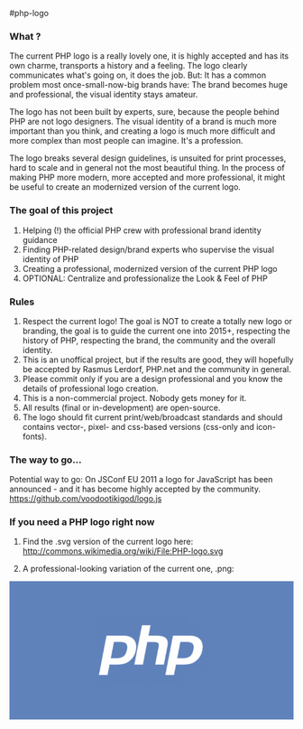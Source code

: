#php-logo

### What ?

The current PHP logo is a really lovely one, it is highly accepted and has its own charme, transports a history and a
feeling. The logo clearly communicates what's going on, it does the job. But: It has a common problem most
once-small-now-big brands have: The brand becomes huge and professional, the visual identity stays amateur.

The logo has not been built by experts, sure, because the people behind PHP are not logo designers. The visual
identity of a brand is much more important than you think, and creating a logo is much more difficult and more
complex than most people can imagine. It's a profession.

The logo breaks several design guidelines, is unsuited for print processes, hard to scale and in general not the
most beautiful thing. In the process of making PHP more modern, more accepted and more professional, it might be
useful to create an modernized version of the current logo.

### The goal of this project

1. Helping (!) the official PHP crew with professional brand identity guidance
2. Finding PHP-related design/brand experts who supervise the visual identity of PHP
3. Creating a professional, modernized version of the current PHP logo
4. OPTIONAL: Centralize and professionalize the Look & Feel of PHP

### Rules

1. Respect the current logo! The goal is NOT to create a totally new logo or branding, the goal is to guide the
current one into 2015+, respecting the history of PHP, respecting the brand, the community and the overall identity.
2. This is an unoffical project, but if the results are good, they will hopefully be accepted by Rasmus Lerdorf,
PHP.net and the community in general.
3. Please commit only if you are a design professional and you know the details of professional logo creation.
4. This is a non-commercial project. Nobody gets money for it.
5. All results (final or in-development) are open-source.
6. The logo should fit current print/web/broadcast standards and should contains vector-, pixel- and css-based
versions (css-only and icon-fonts).

### The way to go...

Potential way to go: On JSConf EU 2011 a logo for JavaScript has been announced - and it has become highly accepted
by the community. https://github.com/voodootikigod/logo.js

### If you need a PHP logo right now

1. Find the .svg version of the current logo here: http://commons.wikimedia.org/wiki/File:PHP-logo.svg

2. A professional-looking variation of the current one, .png:

![php logo way to go](php-logo.png)
